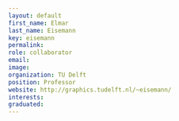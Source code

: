 ```yaml
---
layout: default
first_name: Elmar
last_name: Eisemann
key: eisemann
permalink:
role: collaborator
email:
image:
organization: TU Delft
position: Professor
website: http://graphics.tudelft.nl/~eisemann/
interests:
graduated: 
---
```

